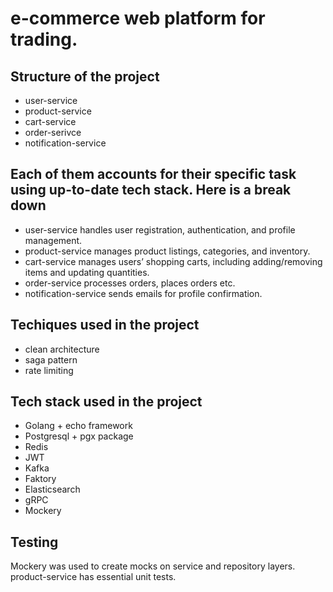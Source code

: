 # e-commerce web platform for trading.
## Structure of the project
- user-service
- product-service
- cart-service
- order-serivce
- notification-service
## Each of them accounts for their specific task using up-to-date tech stack. Here is a break down
- user-service handles user registration, authentication, and profile management.
- product-service manages product listings, categories, and inventory.
- cart-service manages users’ shopping carts, including adding/removing items and updating quantities.
- order-service processes orders, places orders etc.
- notification-service sends emails for profile confirmation.
## Techiques used in the project
- clean architecture
- saga pattern
- rate limiting
## Tech stack used in the project
- Golang + echo framework
- Postgresql + pgx package
- Redis
- JWT
- Kafka
- Faktory
- Elasticsearch
- gRPC
- Mockery
## Testing
Mockery was used to create mocks on service and repository layers. product-service has essential unit tests.
